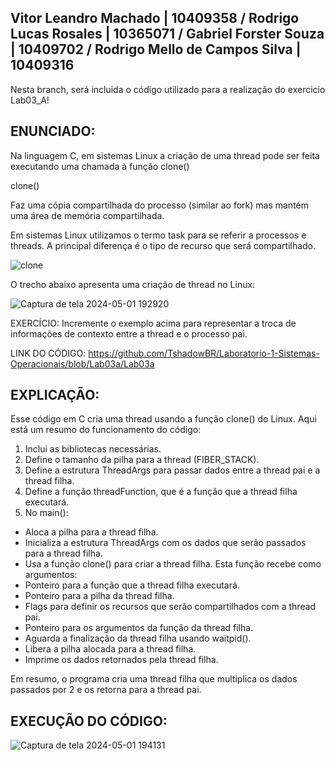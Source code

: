 ## Vitor Leandro Machado | 10409358 / Rodrigo Lucas Rosales | 10365071 / Gabriel Forster Souza | 10409702 / Rodrigo Mello de Campos Silva | 10409316

Nesta branch, será incluida o código utilizado para a realização do exercicio Lab03_A!

## ENUNCIADO:

Na linguagem C, em sistemas Linux a criação de uma thread pode ser feita executando uma chamada à função clone()

clone()

Faz uma cópia compartilhada do processo (similar ao fork) mas mantém uma área de memória compartilhada.

Em sistemas Linux utilizamos o termo task para se referir a processos e threads. A principal diferença é o tipo de recurso que será compartilhado.

![clone](https://github.com/TshadowBR/Laboratorio-1-Sistemas-Operacionais/assets/32850196/f1ff67e7-e79a-4430-8470-42001fbd01f7)

O trecho abaixo apresenta uma criação de thread no Linux:


![Captura de tela 2024-05-01 192920](https://github.com/TshadowBR/Laboratorio-1-Sistemas-Operacionais/assets/32850196/d6a7a1d8-7edf-407c-a8dc-445f333c3b96)

EXERCÍCIO: Incremente o exemplo acima para representar a troca de informações de contexto entre a thread e o processo pai.


LINK DO CÓDIGO: https://github.com/TshadowBR/Laboratorio-1-Sistemas-Operacionais/blob/Lab03a/Lab03a

## EXPLICAÇÃO:

Esse código em C cria uma thread usando a função clone() do Linux. Aqui está um resumo do funcionamento do código:
1. Inclui as bibliotecas necessárias.
2. Define o tamanho da pilha para a thread (FIBER_STACK).
3. Define a estrutura ThreadArgs para passar dados entre a thread pai e a thread filha.
4. Define a função threadFunction, que é a função que a thread filha executará.
5. No main():
 *  Aloca a pilha para a thread filha.
 *  Inicializa a estrutura ThreadArgs com os dados que serão passados para a thread filha.
 *  Usa a função clone() para criar a thread filha. Esta função recebe como argumentos:
 *  Ponteiro para a função que a thread filha executará.
 *  Ponteiro para a pilha da thread filha.
 *  Flags para definir os recursos que serão compartilhados com a thread pai.
 *  Ponteiro para os argumentos da função da thread filha.
 *  Aguarda a finalização da thread filha usando waitpid().
 *  Libera a pilha alocada para a thread filha.
 *  Imprime os dados retornados pela thread filha.

Em resumo, o programa cria uma thread filha que multiplica os dados passados por 2 e os retorna para a thread pai.

## EXECUÇÃO DO CÓDIGO:

![Captura de tela 2024-05-01 194131](https://github.com/TshadowBR/Laboratorio-1-Sistemas-Operacionais/assets/32850196/711a5486-f3fc-4341-bd76-fd2a84c04a09)
